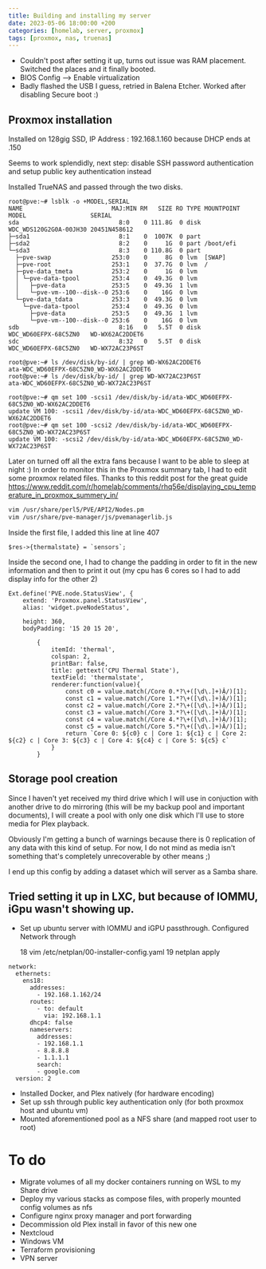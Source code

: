 ```yaml
---
title: Building and installing my server
date: 2023-05-06 18:00:00 +200
categories: [homelab, server, proxmox]
tags: [proxmox, nas, truenas]
---
```



- Couldn't post after setting it up, turns out issue was RAM placement. Switched the places and it finally booted.
- BIOS Config --> Enable virtualization
- Badly flashed the USB I guess, retried in Balena Etcher. Worked after disabling Secure boot :)

## Proxmox installation

Installed on 128gig SSD, IP Address : 192.168.1.160 because DHCP ends at .150

Seems to work splendidly, next step: disable SSH password authentication and setup public key authentication instead

Installed TrueNAS and passed through the two disks.

```console
root@pve:~# lsblk -o +MODEL,SERIAL
NAME                         MAJ:MIN RM   SIZE RO TYPE MOUNTPOINT MODEL                  SERIAL
sda                            8:0    0 111.8G  0 disk            WDC_WDS120G2G0A-00JH30 20451N458612
├─sda1                         8:1    0  1007K  0 part
├─sda2                         8:2    0     1G  0 part /boot/efi
└─sda3                         8:3    0 110.8G  0 part
  ├─pve-swap                 253:0    0     8G  0 lvm  [SWAP]
  ├─pve-root                 253:1    0  37.7G  0 lvm  /
  ├─pve-data_tmeta           253:2    0     1G  0 lvm
  │ └─pve-data-tpool         253:4    0  49.3G  0 lvm
  │   ├─pve-data             253:5    0  49.3G  1 lvm
  │   └─pve-vm--100--disk--0 253:6    0    16G  0 lvm
  └─pve-data_tdata           253:3    0  49.3G  0 lvm
    └─pve-data-tpool         253:4    0  49.3G  0 lvm
      ├─pve-data             253:5    0  49.3G  1 lvm
      └─pve-vm--100--disk--0 253:6    0    16G  0 lvm
sdb                            8:16   0   5.5T  0 disk            WDC_WD60EFPX-68C5ZN0   WD-WX62AC2DDET6
sdc                            8:32   0   5.5T  0 disk            WDC_WD60EFPX-68C5ZN0   WD-WX72AC23P6ST

root@pve:~# ls /dev/disk/by-id/ | grep WD-WX62AC2DDET6
ata-WDC_WD60EFPX-68C5ZN0_WD-WX62AC2DDET6
root@pve:~# ls /dev/disk/by-id/ | grep WD-WX72AC23P6ST
ata-WDC_WD60EFPX-68C5ZN0_WD-WX72AC23P6ST

root@pve:~# qm set 100 -scsi1 /dev/disk/by-id/ata-WDC_WD60EFPX-68C5ZN0_WD-WX62AC2DDET6
update VM 100: -scsi1 /dev/disk/by-id/ata-WDC_WD60EFPX-68C5ZN0_WD-WX62AC2DDET6
root@pve:~# qm set 100 -scsi2 /dev/disk/by-id/ata-WDC_WD60EFPX-68C5ZN0_WD-WX72AC23P6ST
update VM 100: -scsi2 /dev/disk/by-id/ata-WDC_WD60EFPX-68C5ZN0_WD-WX72AC23P6ST

```

Later on turned off all the extra fans because I want to be able to sleep at night :) In order to monitor this in the Proxmox summary tab, I had to edit some proxmox related files. Thanks to this reddit post for the great guide https://www.reddit.com/r/homelab/comments/rhq56e/displaying_cpu_temperature_in_proxmox_summery_in/
``` bash
vim /usr/share/perl5/PVE/API2/Nodes.pm
vim /usr/share/pve-manager/js/pvemanagerlib.js
```
Inside the first file, I added this line at line 407
```
$res->{thermalstate} = `sensors`;
```
Inside the second one, I had to change the padding in order to fit in the new information and then to print it out (my cpu has 6 cores so I had to add display info for the other 2)
```
Ext.define('PVE.node.StatusView', {
    extend: 'Proxmox.panel.StatusView',
    alias: 'widget.pveNodeStatus',

    height: 360,
    bodyPadding: '15 20 15 20',
```
```
        {
            itemId: 'thermal',
            colspan: 2,
            printBar: false,
            title: gettext('CPU Thermal State'),
            textField: 'thermalstate',
            renderer:function(value){
                const c0 = value.match(/Core 0.*?\+([\d\.]+)Â/)[1];
                const c1 = value.match(/Core 1.*?\+([\d\.]+)Â/)[1];
                const c2 = value.match(/Core 2.*?\+([\d\.]+)Â/)[1];
                const c3 = value.match(/Core 3.*?\+([\d\.]+)Â/)[1];
                const c4 = value.match(/Core 4.*?\+([\d\.]+)Â/)[1];
                const c5 = value.match(/Core 5.*?\+([\d\.]+)Â/)[1];
                return `Core 0: ${c0} c | Core 1: ${c1} c | Core 2: ${c2} c | Core 3: ${c3} c | Core 4: ${c4} c | Core 5: ${c5} c`
            }
        }
```

## Storage pool creation

Since I haven't yet received my third drive which I will use in conjuction with another drive to do mirroring (this will be my backup pool and important documents), I will create a pool with only one disk which I'll use to store media for Plex playback.

Obviously I'm getting a bunch of warnings because there is 0 replication of any data with this kind of setup. For now, I do not mind as media isn't something that's completely unrecoverable by other means ;)

I end up this config by adding a dataset which will server as a Samba share.



## Tried setting it up in LXC, but because of IOMMU, iGpu wasn't showing up. 
- Set up ubuntu server with IOMMU and iGPU passthrough. Configured Network through
  
   18  vim /etc/netplan/00-installer-config.yaml
   19  netplan apply
```
network:
  ethernets:
    ens18:
      addresses:
        - 192.168.1.162/24
      routes:
        - to: default
          via: 192.168.1.1
      dhcp4: false
      nameservers:
        addresses:
        - 192.168.1.1
        - 8.8.8.8
        - 1.1.1.1
        search:
        - google.com
  version: 2
```


- Installed Docker, and Plex natively (for hardware encoding)
- Set up ssh through public key authentication only (for both proxmox host and ubuntu vm)
- Mounted aforementioned pool as a NFS share (and mapped root user to root)
  
# To do

- Migrate volumes of all my docker containers running on WSL to my Share drive
- Deploy my various stacks as compose files, with properly mounted config volumes as nfs 
- Configure nginx proxy manager and port forwarding
- Decommission old Plex install in favor of this new one
- Nextcloud
- Windows VM
- Terraform provisioning
- VPN server